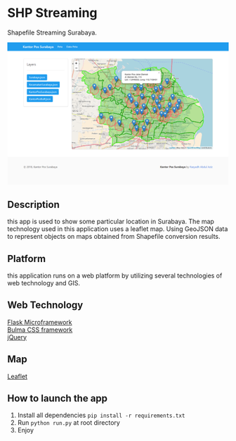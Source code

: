 # SHP Streaming<br>
Shapefile Streaming Surabaya.<br>

![PostOfficeSub Map](https://raw.githubusercontent.com/rasyadh/postofficesub-map/master/project/static/Kantor%20Pos%20Surabaya.png)

## Description
this app is used to show some particular location in Surabaya. The map technology used in this application uses a leaflet map. Using GeoJSON data to represent objects on maps obtained from Shapefile conversion results.

## Platform
this application runs on a web platform by utilizing several technologies of web technology and GIS.

## Web Technology
[Flask Microframework](http://flask.pocoo.org/)<br>
[Bulma CSS framework](https://bulma.io/)<br>
[jQuery](https://jquery.com/)

## Map
[Leaflet](https://leafletjs.com/)

## How to launch the app
1. Install all dependencies `pip install -r requirements.txt`
2. Run `python run.py` at root directory
3. Enjoy